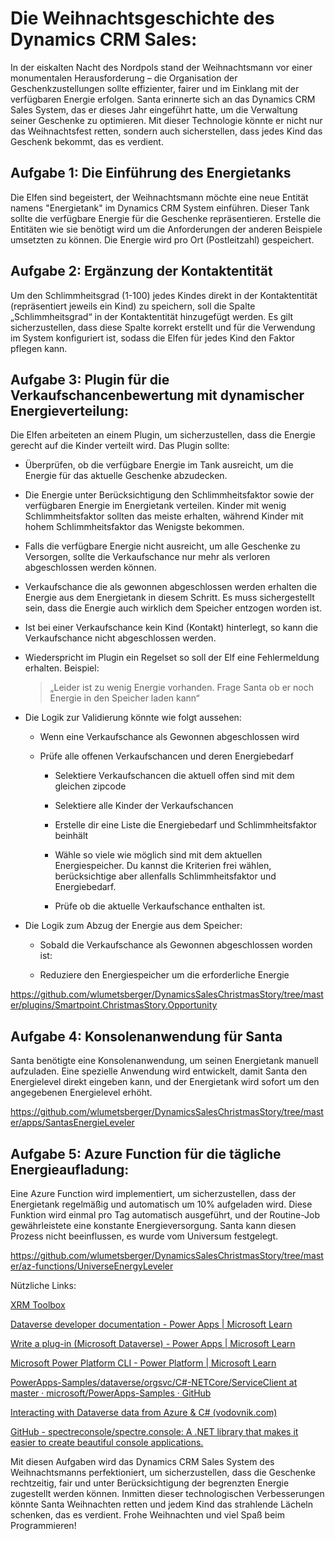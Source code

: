 # Die Weihnachtsgeschichte des Dynamics CRM Sales:

In der eiskalten Nacht des Nordpols stand der Weihnachtsmann vor einer
monumentalen Herausforderung – die Organisation der Geschenkzustellungen
sollte effizienter, fairer und im Einklang mit der verfügbaren Energie
erfolgen. Santa erinnerte sich an das Dynamics CRM Sales System, das er
dieses Jahr eingeführt hatte, um die Verwaltung seiner Geschenke zu
optimieren. Mit dieser Technologie könnte er nicht nur das
Weihnachtsfest retten, sondern auch sicherstellen, dass jedes Kind das
Geschenk bekommt, das es verdient.

## Aufgabe 1: Die Einführung des Energietanks

Die Elfen sind begeistert, der Weihnachtsmann möchte eine neue Entität
namens "Energietank" im Dynamics CRM System einführen. Dieser Tank
sollte die verfügbare Energie für die Geschenke repräsentieren. Erstelle
die Entitäten wie sie benötigt wird um die Anforderungen der anderen
Beispiele umsetzten zu können.
Die Energie wird pro Ort (Postleitzahl) gespeichert.
## Aufgabe 2: Ergänzung der Kontaktentität

Um den Schlimmheitsgrad (1-100) jedes Kindes direkt in der
Kontaktentität (repräsentiert jeweils ein Kind) zu speichern, soll die
Spalte „Schlimmheitsgrad“ in der Kontaktentität hinzugefügt werden. Es
gilt sicherzustellen, dass diese Spalte korrekt erstellt und für die
Verwendung im System konfiguriert ist, sodass die Elfen für jedes Kind
den Faktor pflegen kann.

## Aufgabe 3: Plugin für die Verkaufschancenbewertung mit dynamischer Energieverteilung:

Die Elfen arbeiteten an einem Plugin, um sicherzustellen, dass die
Energie gerecht auf die Kinder verteilt wird. Das Plugin sollte:

-   Überprüfen, ob die verfügbare Energie im Tank ausreicht, um die Energie für das aktuelle Geschenke abzudecken.

-   Die Energie unter Berücksichtigung den Schlimmheitsfaktor sowie der verfügbaren Energie im Energietank verteilen. Kinder mit wenig Schlimmheitsfaktor sollten das meiste erhalten, während Kinder mit  hohem Schlimmheitsfaktor das Wenigste bekommen.

-   Falls die verfügbare Energie nicht ausreicht, um alle Geschenke zu Versorgen, sollte die Verkaufschance nur mehr als verloren abgeschlossen werden können.

-   Verkaufschance die als gewonnen abgeschlossen werden erhalten die Energie aus dem Energietank in diesem Schritt. Es muss sichergestellt sein, dass die Energie auch wirklich dem Speicher entzogen worden ist.

-   Ist bei einer Verkaufschance kein Kind (Kontakt) hinterlegt, so kann die Verkaufschance nicht abgeschlossen werden.

-   Wiederspricht im Plugin ein Regelset so soll der Elf eine Fehlermeldung erhalten. Beispiel:  
    > „Leider ist zu wenig Energie vorhanden. Frage Santa ob er noch Energie in den Speicher laden kann“

-   Die Logik zur Validierung könnte wie folgt aussehen:

    -   Wenn eine Verkaufschance als Gewonnen abgeschlossen wird

    -   Prüfe alle offenen Verkaufschancen und deren Energiebedarf

        -   Selektiere Verkaufschancen die aktuell offen sind mit dem gleichen zipcode

        -   Selektiere alle Kinder der Verkaufschancen

        -   Erstelle dir eine Liste die Energiebedarf und Schlimmheitsfaktor beinhält

        -   Wähle so viele wie möglich sind mit dem aktuellen Energiespeicher. Du kannst die Kriterien frei wählen, berücksichtige aber allenfalls Schlimmheitsfaktor und Energiebedarf.

        -   Prüfe ob die aktuelle Verkaufschance enthalten ist.

-   Die Logik zum Abzug der Energie aus dem Speicher:

    -   Sobald die Verkaufschance als Gewonnen abgeschlossen worden ist:

    -   Reduziere den Energiespeicher um die erforderliche Energie

https://github.com/wlumetsberger/DynamicsSalesChristmasStory/tree/master/plugins/Smartpoint.ChristmasStory.Opportunity

## Aufgabe 4: Konsolenanwendung für Santa

Santa benötigte eine Konsolenanwendung, um seinen Energietank manuell
aufzuladen. Eine spezielle Anwendung wird entwickelt, damit Santa den
Energielevel direkt eingeben kann, und der Energietank wird sofort um
den angegebenen Energielevel erhöht.

https://github.com/wlumetsberger/DynamicsSalesChristmasStory/tree/master/apps/SantasEnergieLeveler

## Aufgabe 5: Azure Function für die tägliche Energieaufladung:

Eine Azure Function wird implementiert, um sicherzustellen, dass der
Energietank regelmäßig und automatisch um 10% aufgeladen wird. Diese
Funktion wird einmal pro Tag automatisch ausgeführt, und der Routine-Job
gewährleistete eine konstante Energieversorgung. Santa kann diesen
Prozess nicht beeinflussen, es wurde vom Universum festgelegt.

https://github.com/wlumetsberger/DynamicsSalesChristmasStory/tree/master/az-functions/UniverseEnergyLeveler

Nützliche Links:

[XRM Toolbox](https://www.xrmtoolbox.com/)
  
[Dataverse developer documentation - Power Apps \| Microsoft
Learn](https://learn.microsoft.com/en-us/power-apps/developer/data-platform/)

[Write a plug-in (Microsoft Dataverse) - Power Apps \| Microsoft
Learn](https://learn.microsoft.com/en-us/power-apps/developer/data-platform/write-plug-in)

[Microsoft Power Platform CLI - Power Platform \| Microsoft
Learn](https://learn.microsoft.com/en-us/power-platform/developer/cli/introduction)

[PowerApps-Samples/dataverse/orgsvc/C#-NETCore/ServiceClient at master ·
microsoft/PowerApps-Samples ·
GitHub](https://github.com/microsoft/PowerApps-Samples/tree/master/dataverse/orgsvc/C%23-NETCore/ServiceClient)

[Interacting with Dataverse data from Azure & C#
(vodovnik.com)](https://www.vodovnik.com/2023/01/12/interacting-with-dataverse-data-from-azure-c/)

[GitHub - spectreconsole/spectre.console: A .NET library that makes it
easier to create beautiful console
applications.](https://github.com/spectreconsole/spectre.console)

Mit diesen Aufgaben wird das Dynamics CRM Sales System des
Weihnachtsmanns perfektioniert, um sicherzustellen, dass die Geschenke
rechtzeitig, fair und unter Berücksichtigung der begrenzten Energie
zugestellt werden können. Inmitten dieser technologischen Verbesserungen
könnte Santa Weihnachten retten und jedem Kind das strahlende Lächeln
schenken, das es verdient. Frohe Weihnachten und viel Spaß beim
Programmieren!
